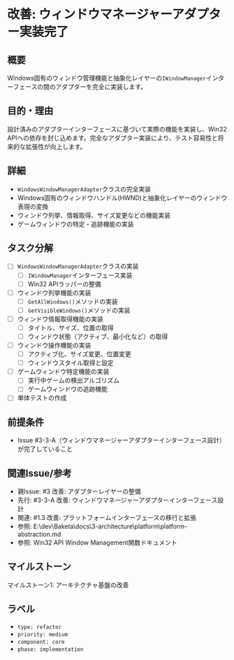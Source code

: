 # 改善: ウィンドウマネージャーアダプター実装完了

## 概要
Windows固有のウィンドウ管理機能と抽象化レイヤーの`IWindowManager`インターフェースの間のアダプターを完全に実装します。

## 目的・理由
設計済みのアダプターインターフェースに基づいて実際の機能を実装し、Win32 APIへの依存を封じ込めます。完全なアダプター実装により、テスト容易性と将来的な拡張性が向上します。

## 詳細
- `WindowsWindowManagerAdapter`クラスの完全実装
- Windows固有のウィンドウハンドル(HWND)と抽象化レイヤーのウィンドウ表現の変換
- ウィンドウ列挙、情報取得、サイズ変更などの機能実装
- ゲームウィンドウの特定・追跡機能の実装

## タスク分解
- [ ] `WindowsWindowManagerAdapter`クラスの実装
  - [ ] `IWindowManager`インターフェース実装
  - [ ] Win32 APIラッパーの整備
- [ ] ウィンドウ列挙機能の実装
  - [ ] `GetAllWindows()`メソッドの実装
  - [ ] `GetVisibleWindows()`メソッドの実装
- [ ] ウィンドウ情報取得機能の実装
  - [ ] タイトル、サイズ、位置の取得
  - [ ] ウィンドウ状態（アクティブ、最小化など）の取得
- [ ] ウィンドウ操作機能の実装
  - [ ] アクティブ化、サイズ変更、位置変更
  - [ ] ウィンドウスタイル取得と設定
- [ ] ゲームウィンドウ特定機能の実装
  - [ ] 実行中ゲームの検出アルゴリズム
  - [ ] ゲームウィンドウの追跡機能
- [ ] 単体テストの作成

## 前提条件
- Issue #3-3-A（ウィンドウマネージャーアダプターインターフェース設計）が完了していること

## 関連Issue/参考
- 親Issue: #3 改善: アダプターレイヤーの整備
- 先行: #3-3-A 改善: ウィンドウマネージャーアダプターインターフェース設計
- 関連: #1.3 改善: プラットフォームインターフェースの移行と拡張
- 参照: E:\dev\Baketa\docs\3-architecture\platform\platform-abstraction.md
- 参照: Win32 API Window Management関数ドキュメント

## マイルストーン
マイルストーン1: アーキテクチャ基盤の改善

## ラベル
- `type: refactor`
- `priority: medium`
- `component: core`
- `phase: implementation`